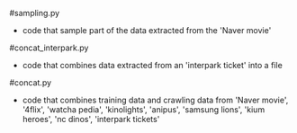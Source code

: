 #sampling.py
- code that sample part of the data extracted from the 'Naver movie'

#concat_interpark.py
- code that combines data extracted from an 'interpark ticket' into a file

#concat.py
- code that combines training data and crawling data from 'Naver movie', '4flix', 'watcha pedia', 'kinolights', 'anipus', 'samsung lions', 'kium heroes', 'nc dinos', 'interpark tickets'

